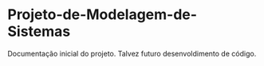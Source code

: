 # Projeto-de-Modelagem-de-Sistemas

Documentação inicial do projeto.
Talvez futuro desenvoldimento de código.
